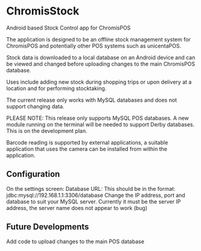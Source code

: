 # ChromisStock
Android based Stock Control app for ChromisPOS

The application is designed to be an offline stock management system for ChromisPOS and potentially other POS systems
such as unicentaPOS.

Stock data is downloaded to a local database on an Android device and can be viewed and changed before uploading changes
to the main ChromisPOS database.

Uses include adding new stock during shopping trips or upon delivery at a location and for performing stocktaking.

The current release only works with MySQL databases and does not support changing data. 

PLEASE NOTE: This release only supports MySQL POS databases. A new module running on the terminal will be needed to support Derby databases. This is on the development plan.

Barcode reading is supported by external applications, a suitable application that uses the camera can be installed
from within the application.

Configuration
-------------
On the settings screen:
Database URL: This should be in the format: jdbc:mysql://192.168.1.1:3306/database
              Change the IP address, port and database to suit your MySQL server.
Currently it must be the server IP address, the server name does not appear to work (bug) 

Future Developments
-------------------
Add code to upload changes to the main POS database
